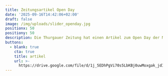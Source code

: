 ```yaml
---
title: Zeitungsartikel Open Day
date: '2025-09-16T14:42:06+02:00'
draft: false
image: /img/uploads/slider_openday.jpg
positionx: 50
positiony: 50
description: Die Thurgauer Zeitung hat einen Artikel zum Open Day der MFGT publiziert.
buttons:
  - blank: true
    cta: true
    title: artikel
    url: >-
      https://drive.google.com/file/d/1j_5EDhPgVi70s5LbKBj0uwMoxgak_jdI/view?usp=sharing
---
```


